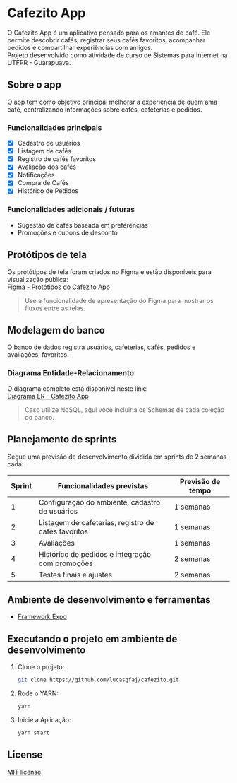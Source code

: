 # Cafezito App

O Cafezito App é um aplicativo pensado para os amantes de café. Ele permite descobrir cafés, registrar seus cafés favoritos, acompanhar pedidos e compartilhar experiências com amigos.  
Projeto desenvolvido como atividade de curso de Sistemas para Internet na UTFPR - Guarapuava.

## Sobre o app

O app tem como objetivo principal melhorar a experiência de quem ama café, centralizando informações sobre cafés, cafeterias e pedidos.

### Funcionalidades principais
- [x] Cadastro de usuários
- [x] Listagem de cafés
- [x] Registro de cafés favoritos
- [x] Avaliação dos cafés
- [x] Notificações
- [x] Compra de Cafés
- [x] Histórico de Pedidos

### Funcionalidades adicionais / futuras
- Sugestão de cafés baseada em preferências
- Promoções e cupons de desconto
   
## Protótipos de tela

Os protótipos de tela foram criados no Figma e estão disponíveis para visualização pública:  
[Figma - Protótipos do Cafezito App]([https://www.figma.com/file/SEU_LINK_AQUI](https://www.figma.com/design/dnHIbg0CA0LHI5DLtZBeey/Coffee-Shop-Mobile-App-Design--Community-?node-id=2-2&t=k4Km52NICniX6mFw-1))

> Use a funcionalidade de apresentação do Figma para mostrar os fluxos entre as telas.

## Modelagem do banco

O banco de dados registra usuários, cafeterias, cafés, pedidos e avaliações, favoritos.

### Diagrama Entidade-Relacionamento
O diagrama completo está disponível neste link:  
[Diagrama ER - Cafezito App](https://app.diagrams.net/?link_do_seu_diagrama_aqui)

> Caso utilize NoSQL, aqui você incluiria os Schemas de cada coleção do banco.

## Planejamento de sprints

Segue uma previsão de desenvolvimento dividida em sprints de 2 semanas cada:

| Sprint | Funcionalidades previstas                       | Previsão de tempo |
|--------|-----------------------------------------------|-----------------|
| 1      | Configuração do ambiente, cadastro de usuários | 1 semanas       |
| 2      | Listagem de cafeterias, registro de cafés favoritos | 1 semanas |
| 3      | Avaliações                       | 1 semanas       |
| 4      | Histórico de pedidos e integração com promoções | 2 semanas      |
| 5      | Testes finais e ajustes                         | 2 semanas       |

## Ambiente de desenvolvimento e ferramentas

- [Framework Expo](https://expo.dev/)

## Executando o projeto em ambiente de desenvolvimento

1. Clone o projeto:

    ```bash
    git clone https://github.com/lucasgfaj/cafezito.git
    ```

2. Rode o YARN:

    ```bash
    yarn
    ```
3. Inicie a Aplicação:

   ```bash
   yarn start
    ```
   
## License

[MIT license](https://opensource.org/licenses/MIT)
